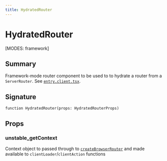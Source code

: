 ```yaml
---
title: HydratedRouter
---
```


# HydratedRouter

<!--
⚠️ ⚠️ IMPORTANT ⚠️ ⚠️ 

Thank you for helping improve our documentation!

This file is auto-generated from the JSDoc comments in the source
code, so please edit the JSDoc comments in the file below and this
file will be re-generated once those changes are merged.

https://github.com/remix-run/react-router/blob/main/packages/react-router/lib/dom-export/hydrated-router.tsx
-->

[MODES: framework]

## Summary

Framework-mode router component to be used to to hydrate a router from a
`ServerRouter`. See [`entry.client.tsx`](../framework-conventions/entry.client.tsx).

## Signature

```tsx
function HydratedRouter(props: HydratedRouterProps)
```

## Props

### unstable_getContext

Context object to passed through to [`createBrowserRouter`](../data-routers/createBrowserRouter) and made available to `clientLoader`/`clientAction`
functions

